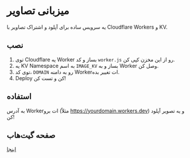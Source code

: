# میزبانی تصاویر
یه سرویس ساده برای آپلود و اشتراک تصاویر با Cloudflare Workers و KV.

## نصب
1. توی Cloudflare یه Worker بساز و کد `worker.js` رو از این مخزن کپی کن.
2. یه KV Namespace به اسم `IMAGE_KV` بساز و به Worker وصل کن.
3. توی کد، `DOMAIN` رو به دامنه Worker‌ات تغییر بده.
4. Deploy کن و تست کن!

## استفاده
به آدرس Worker‌ات برو (مثلاً https://yourdomain.workers.dev) و یه تصویر آپلود کن!

## صفحه گیت‌هاب
[اینجا](https://[YourUsername].github.io/image-host)
